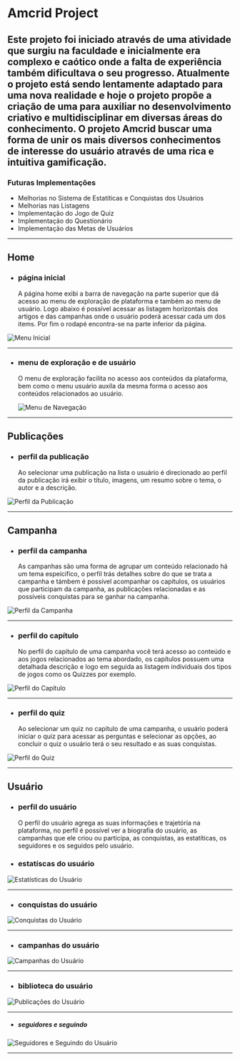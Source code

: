 # Amcrid Project

Este projeto foi iniciado através de uma atividade que surgiu na faculdade e inicialmente era complexo e caótico onde a
falta de experiência também dificultava o seu progresso. Atualmente o projeto está sendo lentamente adaptado para uma
nova realidade e hoje o projeto propõe a criação de uma para auxiliar no desenvolvimento criativo e multidisciplinar em
diversas áreas do conhecimento. O projeto Amcrid buscar uma forma de unir os mais diversos conhecimentos de interesse do
usuário através de uma rica e intuitiva gamificação.
---

### Futuras Implementações

- Melhorias no Sistema de Estatíticas e Conquistas dos Usuários
- Melhorias nas Listagens
- Implementação do Jogo de Quiz
- Implementação do Questionário
- Implementação das Metas de Usuários

---

## Home

- ### página inicial

  A página home exibi a barra de navegação na parte superior que dá acesso ao menu de exploração de plataforma e também
  ao menu de usuário. Logo abaixo é possível acessar as listagem horizontais dos artigos e das campanhas onde o usuário
  poderá acessar cada um dos items. Por fim o rodapé encontra-se na parte inferior da página.

![Menu Inicial](https://github.com/Henri-BS/amcrid-project/blob/main/images/home.jpeg)

***

- ### menu de exploração e de usuário

  O menu de exploração facilita no acesso aos conteúdos da plataforma, bem como o menu usuário auxila da mesma forma o
  acesso aos conteúdos relacionados ao usuário.

  ![Menu de Navegação](https://github.com/Henri-BS/amcrid-project/blob/main/images/nav-menu.jpeg)

***

## Publicações

- ### perfil da publicação

  Ao selecionar uma publicação na lista o usuário é direcionado ao perfil da publicação irá exibir o título, imagens, um
  resumo sobre o tema, o autor e a descrição.

![Perfil da Publicação](https://github.com/Henri-BS/amcrid-project/blob/main/images/post_profile.jpeg)

--- 

## Campanha

- ### perfil da campanha
  As campanhas são uma forma de agrupar um conteúdo relacionado há um tema espeícifico, o perfil trás detalhes sobre do
  que se trata a campanha e támbem é possível acompanhar os capítulos, os usuários que participam da campanha, as
  publicações relacionadas e as possíveis conquistas para se ganhar na campanha.

![Perfil da Campanha](https://github.com/Henri-BS/amcrid-project/blob/main/images/campaign_profile.jpeg)

***

- ### perfil do capítulo
  No perfil do capítulo de uma campanha você terá acesso ao conteúdo e aos jogos relacionados ao tema abordado, os
  capítulos possuem uma detalhada descrição e logo em seguida as listagem individuais dos tipos de jogos como os Quizzes
  por exemplo.

![Perfil do Capítulo](https://github.com/Henri-BS/amcrid-project/blob/main/images/chapter_profile.jpeg)

***

- ### perfil do quiz
  Ao selecionar um quiz no capítulo de uma campanha, o usuário poderá iniciar o quiz para acessar as perguntas e selecionar as opções, ao concluir o quiz o usuário terá o seu resultado e as suas conquistas.

![Perfil do Quiz](https://github.com/Henri-BS/amcrid-project/blob/main/images/quiz_profile.jpeg)


***

## Usuário

- ### perfil do usuário
  O perfil do usuário agrega as suas informações e trajetória na plataforma, no perfil é possível ver a biografia do usuário, as campanhas que ele criou ou participa, as conquistas, as estatíticas, os seguidores e os seguidos pelo usuário.

- ### estatíscas do usuário
![Estatísticas do Usuário](https://github.com/Henri-BS/amcrid-project/blob/main/images/user_stats.jpeg)

***

- ### conquistas do usuário
![Conquistas do Usuário](https://github.com/Henri-BS/amcrid-project/blob/main/images/user_conquest.jpeg)

***

- ### campanhas do usuário
![Campanhas do Usuário](https://github.com/Henri-BS/amcrid-project/blob/main/images/user_campaign_profile.jpeg)

***

- ### biblioteca do usuário
![Publicações do Usuário](https://github.com/Henri-BS/amcrid-project/blob/main/images/user_post_profile.jpeg)

***

- ##### seguidores e seguindo
![Seguidores e Seguindo do Usuário](https://github.com/Henri-BS/amcrid-project/blob/main/images/user_follow.jpeg)

***
